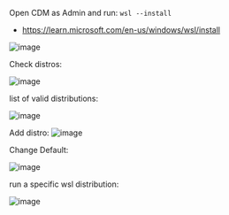 

Open CDM as Admin and run: `wsl --install`

- https://learn.microsoft.com/en-us/windows/wsl/install


![image](https://github.com/geraldotech/CheatSheets/assets/92253544/740f7172-4d96-42b4-8041-1cbcc59141cd)


Check distros: 

![image](https://github.com/geraldotech/CheatSheets/assets/92253544/c4a2cfa1-868c-431d-87b5-4dad8a5db7b4)

list of valid distributions:

![image](https://github.com/geraldotech/CheatSheets/assets/92253544/905662f8-2fe8-4006-b394-0c3e235c5940)

Add distro:
![image](https://github.com/geraldotech/CheatSheets/assets/92253544/87212799-5417-42ae-8bd5-aa05b4752be9)

Change Default:

![image](https://github.com/geraldotech/CheatSheets/assets/92253544/8a82790c-2e0e-4582-9b7c-ad8a285b7d39)

run a specific wsl distribution:

![image](https://github.com/geraldotech/CheatSheets/assets/92253544/2380e2c1-d3db-4782-b346-8ee7ba2b6394)
